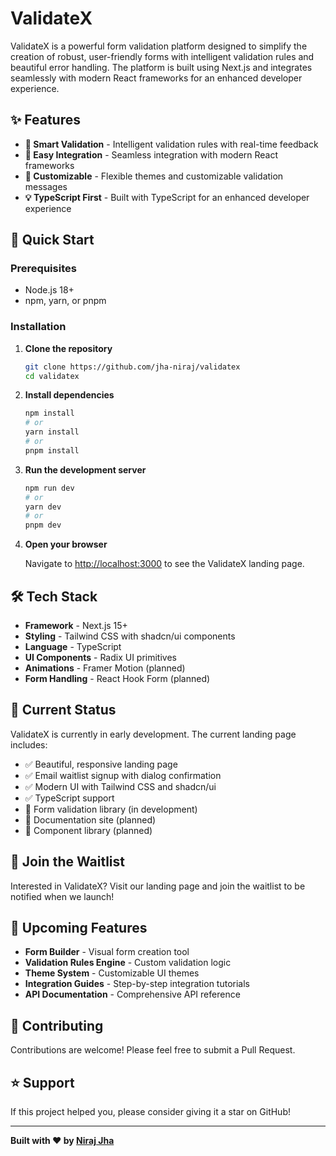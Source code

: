 # ValidateX

ValidateX is a powerful form validation platform designed to simplify the creation of robust, user-friendly forms with intelligent validation rules and beautiful error handling. The platform is built using Next.js and integrates seamlessly with modern React frameworks for an enhanced developer experience.

## ✨ Features

- **🧠 Smart Validation** - Intelligent validation rules with real-time feedback
- **🔧 Easy Integration** - Seamless integration with modern React frameworks
- **🎨 Customizable** - Flexible themes and customizable validation messages
- **💡 TypeScript First** - Built with TypeScript for an enhanced developer experience

## 🚀 Quick Start

### Prerequisites

- Node.js 18+ 
- npm, yarn, or pnpm

### Installation

1. **Clone the repository**
   ```bash
   git clone https://github.com/jha-niraj/validatex
   cd validatex
   ```

2. **Install dependencies**
   ```bash
   npm install
   # or
   yarn install
   # or
   pnpm install
   ```

3. **Run the development server**
   ```bash
   npm run dev
   # or
   yarn dev
   # or
   pnpm dev
   ```

4. **Open your browser**
   
   Navigate to [http://localhost:3000](http://localhost:3000) to see the ValidateX landing page.

## 🛠️ Tech Stack

- **Framework** - Next.js 15+
- **Styling** - Tailwind CSS with shadcn/ui components
- **Language** - TypeScript
- **UI Components** - Radix UI primitives
- **Animations** - Framer Motion (planned)
- **Form Handling** - React Hook Form (planned)

## 🎯 Current Status

ValidateX is currently in early development. The current landing page includes:

- ✅ Beautiful, responsive landing page
- ✅ Email waitlist signup with dialog confirmation
- ✅ Modern UI with Tailwind CSS and shadcn/ui
- ✅ TypeScript support
- 🔄 Form validation library (in development)
- 🔄 Documentation site (planned)
- 🔄 Component library (planned)

## 📧 Join the Waitlist

Interested in ValidateX? Visit our landing page and join the waitlist to be notified when we launch!

## 🌟 Upcoming Features

- **Form Builder** - Visual form creation tool
- **Validation Rules Engine** - Custom validation logic
- **Theme System** - Customizable UI themes
- **Integration Guides** - Step-by-step integration tutorials
- **API Documentation** - Comprehensive API reference

## 🤝 Contributing

Contributions are welcome! Please feel free to submit a Pull Request.

## ⭐ Support

If this project helped you, please consider giving it a star on GitHub!

---

**Built with ❤️ by [Niraj Jha](https://github.com/jha-niraj)**
